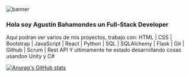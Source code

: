 ![banner](https://github.com/AbsolucionArtistica/AbsolucionArtistica/assets/122127365/3bf9a250-634b-47e8-8169-eda09f1d7604)

### Hola soy Agustín Bahamondes un Full-Stack Developer
Aquí podran ver varios de mis proyectos, trabajo con:
HTML | CSS | Bootstrap | JavaScript | React | Python | SQL | SQLAlchemy | Flask | Git | Github | Scrum | Rest API
Y ultimamente he estado desarrollando cosas usandon Unity y C#


[![Anurag's GitHub stats](https://github-readme-stats.vercel.app/api?username=AbsolucionArtistica)](https://github.com/anuraghazra/github-readme-stats)
<!--
**AbsolucionArtistica/AbsolucionArtistica** is a ✨ _special_ ✨ repository because its `README.md` (this file) appears on your GitHub profile.

Here are some ideas to get you started:

- 🔭 I’m currently working on ...
- 🌱 I’m currently learning ...
- 👯 I’m looking to collaborate on ...
- 🤔 I’m looking for help with ...
- 💬 Ask me about ...
- 📫 How to reach me: ...
- 😄 Pronouns: ...
- ⚡ Fun fact: ...
-->
